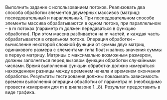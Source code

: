 Выполнить задание с использованием потоков.
Реализовать два способа обработки элементов двумерных массивов (матриц): последовательный и параллельный. 
При последовательном способе элементы массива обрабатываются в одном потоке, при параллельном – в m потоках (параметр m должен передаваться в функцию обработки).
При этом массив разбивается на m частей, и каждая часть обрабатывается в отдельном потоке.
Операция обработки – вычисление некоторой сложной функции от суммы двух матриц одинакового размера с элементами типа float и запись значения суммы в первую матрицу.
Матрицы c максимально возможным размером, должны заполняться перед вызовом функции обработки случайными числами.
Время выполнения функции обработки должно измеряться нахождением разницы между временем начала и временем окончания обработки. 
Результаты тестирования должны показывать зависимость времени выполнения операции обработки от параметра m (необходимо провести измерения для m в диапазоне 1…8).
Результат предоставить в виде графика.

